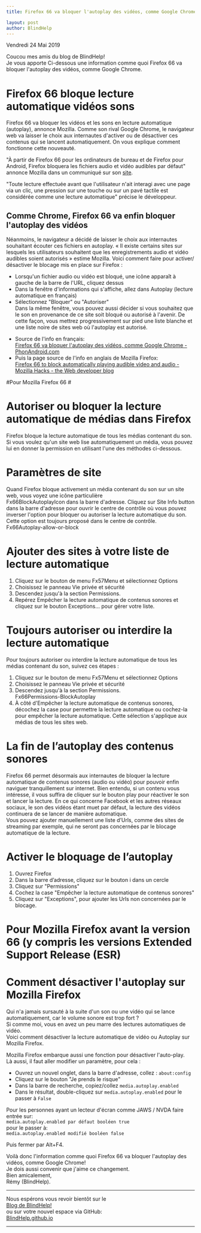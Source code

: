 ```yaml
---
title: Firefox 66 va bloquer l'autoplay des vidéos, comme Google Chrome

layout: post
author: BlindHelp
---
```


<footer>Vendredi 24 Mai 2019</footer>


Coucou mes amis du blog de BlindHelp!               
Je vous apporte  Ci-dessous une information   comme quoi Firefox 66 va bloquer l'autoplay des vidéos, comme Google Chrome.

# Firefox 66 bloque lecture automatique vidéos sons #

Firefox 66 va bloquer les vidéos et les sons en lecture automatique (autoplay), annonce Mozilla. Comme son rival Google Chrome, le navigateur web va laisser le choix aux internautes d'activer ou de désactiver ces contenus qui se lancent automatiquement. On vous explique comment fonctionne cette nouveauté.    

"À partir de Firefox 66 pour les ordinateurs de bureau et de Firefox pour Android, Firefox bloquera les fichiers audio et vidéo audibles par défaut" annonce Mozilla dans un communiqué sur son [site](https://hacks.mozilla.org/2019/02/firefox-66-to-block-automatically-playing-audible-video-and-audio/).    

 "Toute lecture effectuée avant que l'utilisateur n'ait interagi avec une page via un clic, une pression sur une touche ou sur un pavé tactile est considérée comme une lecture automatique" précise le développeur.    

## Comme Chrome, Firefox 66 va enfin bloquer l'autoplay des vidéos ##

Néanmoins, le navigateur a décidé de laisser le choix aux internautes souhaitant écouter ces fichiers en autoplay. « Il existe certains sites sur lesquels les utilisateurs souhaitent que les enregistrements audio et vidéo audibles soient autorisés » estime Mozilla. Voici comment faire pour activer/ désactiver le blocage mis en place sur Firefox :    

* Lorsqu'un fichier audio ou vidéo est bloqué, une icône apparaît à gauche de la barre de l'URL, cliquez dessus    
* Dans la fenêtre d'informations qui s'affiche, allez dans Autoplay (lecture automatique en français)    
* Sélectionnez "Bloquer" ou "Autoriser"    
Dans la même fenêtre, vous pouvez aussi décider si vous souhaitez que le son en provenance de ce site soit bloqué ou autorisé à l'avenir. De cette façon, vous mettrez progressivement sur pied une liste blanche et une liste noire de sites web où l'autoplay est autorisé.    

- Source de l'info en français:    
[Firefox 66 va bloquer l'autoplay des vidéos, comme Google Chrome - PhonAndroid.com](https://www.phonandroid.com/firefox-66-va-bloquer-les-videos-en-lecture-automatique-avec-son-comme-google-chrome.html)    
- Puis la page source de l'info en anglais de Mozilla Firefox:    
[Firefox 66 to block automatically playing audible video and audio - Mozilla Hacks - the Web developer blog](https://hacks.mozilla.org/2019/02/firefox-66-to-block-automatically-playing-audible-video-and-audio/)    

#Pour Mozilla Firefox 66 #

# Autoriser ou bloquer la lecture automatique de médias dans Firefox #

Firefox bloque la lecture automatique de tous les médias contenant du son. Si vous voulez qu'un site web lise automatiquement un média, vous pouvez lui en donner la permission en utilisant l'une des méthodes ci-dessous.    

# Paramètres de site #

Quand Firefox bloque activement un média contenant du son sur un site web, vous voyez une icône particulière    
Fx66BlockAutoplayIcon dans la barre d'adresse. Cliquez sur Site Info button dans la barre d'adresse pour ouvrir le centre de contrôle où vous pouvez inverser l'option pour bloquer ou autoriser la lecture automatique du son. Cette option est toujours proposé dans le centre de contrôle.    
Fx66Autoplay-allow-or-block    

# Ajouter des sites à votre liste de lecture automatique #

1. Cliquez sur le bouton de menu Fx57Menu et sélectionnez Options    
2. Choisissez le panneau Vie privée et sécurité    
3. Descendez jusqu'à la section Permissions.    
4. Repérez Empêcher la lecture automatique de contenus sonores et cliquez sur le bouton Exceptions… pour gérer votre liste.    

# Toujours autoriser ou interdire la lecture automatique #

Pour toujours autoriser ou interdire la lecture automatique de tous les médias contenant du son, suivez ces étapes :    

1. Cliquez sur le bouton de menu Fx57Menu et sélectionnez Options    
2. Choisissez le panneau Vie privée et sécurité    
3. Descendez jusqu'à la section Permissions.    
Fx66Permissions-BlockAutoplay    
4. À côté d'Empêcher la lecture automatique de contenus sonores, décochez la case pour permettre la lecture automatique ou cochez-la pour empêcher la lecture automatique. Cette sélection s'applique aux médias de tous les sites web.    

# La fin de l’autoplay des contenus sonores #

Firefox 66 permet désormais aux internautes de bloquer la lecture automatique de contenus sonores (audio ou vidéo) pour pouvoir enfin naviguer tranquillement sur internet. Bien entendu, si un contenu vous intéresse, il vous suffira de cliquer sur le bouton play pour réactiver le son et lancer la lecture. En ce qui concerne Facebook et les autres réseaux sociaux, le son des vidéos étant muet par défaut, la lecture des vidéos continuera de se lancer de manière automatique.    
Vous pouvez ajouter manuellement une liste d’Urls, comme des sites de streaming par exemple, qui ne seront pas concernées par le blocage automatique de la lecture.    

# Activer le bloquage de l’autoplay #

1. Ouvrez Firefox
2. Dans la barre d’adresse, cliquez sur le bouton i dans un cercle
3. Cliquez sur "Permissions"
4. Cochez la case "Empêcher la lecture automatique de contenus sonores"
5. Cliquez sur "Exceptions", pour ajouter les Urls non concernées par le blocage.

# Pour Mozilla Firefox avant la version 66 (y compris  les versions Extended Support Release (ESR) #

# Comment désactiver l'autoplay sur Mozilla Firefox #

Qui n'a jamais sursauté à la suite d'un son ou une vidéo qui se lance automatiquement, car le volume sonore est trop fort ?    
Si comme moi, vous en avez un peu marre des lectures automatiques de vidéo.    
Voici comment désactiver la lecture automatique de vidéo ou Autoplay sur Mozilla Firefox.    

Mozilla Firefox embarque aussi une fonction pour désactiver l'auto-play.    
Là aussi, il faut aller modifier un paramètre, pour cela :    

* Ouvrez un nouvel onglet, dans la barre d'adresse, collez : `about:config`
* Cliquez sur le bouton "Je prends le risque"
* Dans la barre de recherche, copiez/collez `media.autoplay.enabled`
* Dans le résultat, double-cliquez sur `media.autoplay.enabled` pour le passer à `False`

Pour les personnes ayant un lecteur d'écran comme JAWS / NVDA faire entrée sur:    
`media.autoplay.enabled par défaut booléen true`    
pour le passer à:    
`media.autoplay.enabled modifié booléen false`    

Puis fermer par Alt+F4.      

Voilà donc l'information comme quoi Firefox 66 va bloquer l'autoplay des vidéos, comme Google Chrome!                 
Je dois aussi convenir que j'aime ce changement.    
Bien amicalement,              
Rémy (BlindHelp).

---

Nous espérons vous revoir bientôt sur le      
[Blog de BlindHelp!](http://blindhelp.blogspot.fr/)                    
ou sur  votre nouvel espace via GitHub:                     
[BlindHelp.github.io](https://blindhelp.github.io)                    

---